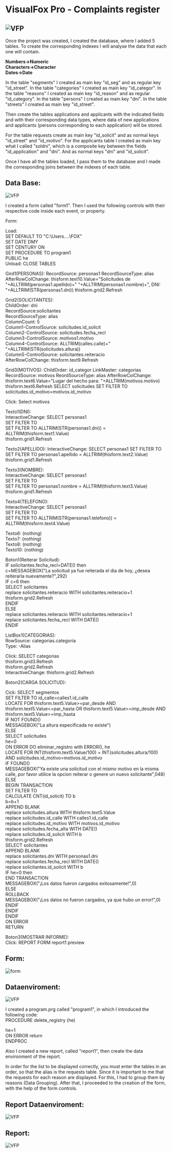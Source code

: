 # VisualFox Pro - Complaints register
![VFP](img/fox.png)
---
Once the project was created, I created the database, where I added 5 tables. To create the corresponding indexes I will analyse the data that each one will contain.

**Numbers->Numeric  
Characters->Character  
Dates->Date**  

In the table "segments" I created as main key "id_seg" and as regular key "id_street". In the table "categories" I created as main key "id_categor". In the table "reasons" I created as main key "id_reason" and as regular "id_category". In the table "persons" I created as main key "dni". In the table "streets" I created as main key "id_street".

Then create the tables applications and applicants with the indicated fields and with their corresponding data types, where data of new applications and applicants (persons corresponding to each application) will be stored.

For the table requests create as main key "id_solicit" and as normal keys "id_street" and "id_motivo". For the applicants table I created as main key what I called "soldni", which is a composite key between the fields "id_application" and "dni". And as normal keys "dni" and "id_solicit".

Once I have all the tables loaded, I pass them to the database and I made the corresponding joins between the indexes of each table.

## Data Base:
![VFP](img/dbasefox.png)

I created a form called "form1". Then I used the following controls with their respective code inside each event, or property.

Form:

Load:  
SET DEFAULT TO "C:\Users\....\FOX"  
SET DATE DMY  
SET CENTURY ON  
SET PROCEDURE TO program1  
PUBLIC he  
Unload: CLOSE TABLES  


Gird1(PERSONAS):
RecordSource: personas1 RecordSourceType: alias
AfterRowColChange: thisform.text10.Value="Solicitudes de "+ALLTRIM(personas1.apellido)+" "+ALLTRIM(personas1.nombre)+", DNI: "+ALLTRIM(STR(personas1.dni))
thisform.grid2.Refresh

Grid2(SOLICITANTES):  
ChildOrder: dni  
RecordSource:solicitantes  
RecordSourceType: alias  
ColumnCount: 5  
Column1-ControlSource: solicitudes.id_solicit  
Column2-ControlSource: solicitudes.fecha_recl  
Column3-ControlSource: motivos1.motivo  
Column4-ControlSource: ALLTRIM(calles.calle)+" "+ALLTRIM(STR(solicitudes.altura))  
Column5-ControlSource: solicitantes.reiteracio  
AfterRowColChange: thisform.text9.Refresh  


Grid3(MOTIVOS):
ChildOrder: id_categor
LinkMaster: categorias
RecordSource: motivos
ReordSourceType: alias
AfterRowColChange: thisform.text6.Value="Lugar del hecho para: "+ALLTRIM(motivos.motivo)
thisform.text6.Refresh
SELECT solicitudes
SET FILTER TO solicitudes.id_motivo=motivos.id_motivo

Click: Select motivos


Texto1(DNI):  
InteractiveChange: SELECT personas1  
SET FILTER TO  
SET FILTER TO ALLTRIM(STR(personas1.dni)) = ALLTRIM(thisform.text1.Value)  
thisform.grid1.Refresh  


Texto2(APELLIDO):
InteractiveChange: SELECT personas1
SET FILTER TO
SET FILTER TO personas1.apellido = ALLTRIM(thisform.text2.Value)
thisform.grid1.Refresh


Texto3(NOMBRE):  
InteractiveChange: SELECT personas1  
SET FILTER TO  
SET FILTER TO personas1.nombre = ALLTRIM(thisform.text3.Value)  
thisform.grid1.Refresh  


Texto4(TELEFONO):  
InteractiveChange: SELECT personas1  
SET FILTER TO  
SET FILTER TO ALLTRIM(STR(personas1.telefono)) = ALLTRIM(thisform.text4.Value)  


Texto6: (nothing)  
Texto7: (nothing)  
Texto8: (nothing)  
Texto10: (nothing)  


Boton1(Reiterar Solicitud):  
IF solicitantes.fecha_recl=DATE() then  
c=MESSAGEBOX("La solicitud ya fue reiterada el dia de hoy, ¿desea reiterarla nuevamente?",292)  
IF c=6 then  
SELECT solicitantes  
replace solicitantes.reiteracio WITH solicitantes.reiteracio+1  
thisform.grid2.Refresh  
ENDIF  
ELSE  
replace solicitantes.reiteracio WITH solicitantes.reiteracio+1  
replace solicitantes.fecha_recl WITH DATE()  
ENDIF  

ListBox1(CATEGORIAS):  
RowSource: categorias.categoria  
Type: -Alias  

Click: SELECT categorias  
thisform.grid3.Refresh  
thisform.grid2.Refresh  
InteractiveChange: thisform.grid2.Refresh  

Boton2(CARGA SOLICITUD):  

Cick: SELECT segmentos  
SET FILTER TO id_calle=calles1.id_calle  
LOCATE FOR thisform.text5.Value>=par_desde AND thisform.text5.Value<=par_hasta OR thisform.text5.Value>=imp_desde AND thisform.text5.Value>=imp_hasta  
IF NOT FOUND()  
MESSAGEBOX("La altura especificada no existe")  
ELSE  
SELECT solicitudes  
he=0  
ON ERROR DO eliminar_registro with ERROR(), he  
LOCATE FOR INT(thisform.text5.Value/100) = INT(solicitudes.altura/100) AND solicitudes.id_motivo=motivos.id_motivo  
IF FOUND()  
MESSAGEBOX("Ya existe una solicitud con el mismo motivo en la misma calle, por favor utilice la opcion reiterar o genere un nuevo solicitante",048)  
ELSE  
BEGIN TRANSACTION  
SET FILTER TO  
CALCULATE CNT(id_solicit) TO b  
b=b+1  
APPEND BLANK  
replace solicitudes.altura WITH thisform.text5.Value  
replace solicitudes.id_calle WITH calles1.id_calle  
replace solicitudes.id_motivo WITH motivos.id_motivo  
replace solicitudes.fecha_alta WITH DATE()  
replace solicitudes.id_solicit WITH b  
thisform.grid2.Refresh  
SELECT solicitantes  
APPEND BLANK  
replace solicitantes.dni WITH personas1.dni  
replace solicitantes.fecha_recl WITH DATE()  
replace solicitantes.id_solicit WITH b  
IF he=0 then  
END TRANSACTION  
MESSAGEBOX("¡Los datos fueron cargados exitosamente!",0)  
ELSE  
ROLLBACK  
MESSAGEBOX("¡Los datos no fueron cargados, ya que hubo un error!",0)  
ENDIF  
ENDIF  
ENDIF  
ON ERROR  
RETURN  


Boton3(MOSTRAR INFORME):  
Click: REPORT FORM report1 preview  

## Form:
![form](img/formfox.png)

## Dataenviroment:  
![VFP](img/dataenviromentfox.png)

I created a program.prg called "program1", in which I introduced the following code:  
PROCEDURE delete_registry (he)  


he=1  
ON ERROR return  
ENDPROC  


Also I created a new report, called "report1", then create the data environment of the report.  


In order for the list to be displayed correctly, you must enter the tables in an order, so that the alias is the requests table. Since it is important to me that the requests for each reason are displayed.  For this, I had to group them by reasons (Data Grouping). After that, I proceeded to the creation of the form, with the help of the form controls.  

## Report Dataenviroment:  
![VFP](img/dataenviromentinformfox.png)

## Report:  
![VFP](img/reportfox.png)
